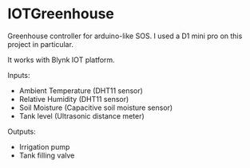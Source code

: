 # IOTGreenhouse

Greenhouse controller for arduino-like SOS. I used a D1 mini pro on this project in particular.

It works with Blynk IOT platform.

Inputs:
* Ambient Temperature (DHT11 sensor)
* Relative Humidity (DHT11 sensor)
* Soil Moisture (Capacitive soil moisture sensor)
* Tank level (Ultrasonic distance meter)

Outputs:
* Irrigation pump
* Tank filling valve


